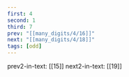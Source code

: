 ```yaml
---
first: 4
second: 1
third: 7
prev: "[[many_digits/4/16]]"
next: "[[many_digits/4/18]]"
tags: [odd]
---
```

prev2-in-text: [[15]]
next2-in-text: [[19]]
